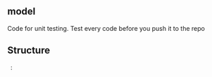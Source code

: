 ## model

Code for unit testing. Test every code before you push it to the repo

## Structure

`` ``: 